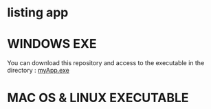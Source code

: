 # listing app

# WINDOWS EXE
You can download this repository and access to the executable in the directory : [myApp.exe](app/dist)

# MAC OS & LINUX EXECUTABLE

